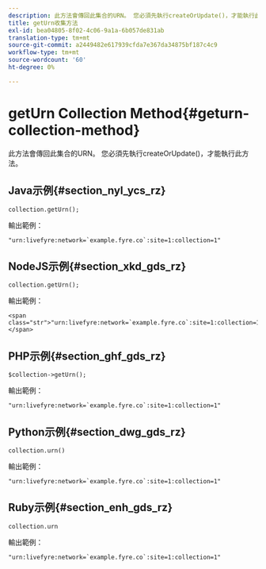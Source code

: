 ```yaml
---
description: 此方法會傳回此集合的URN。 您必須先執行createOrUpdate()，才能執行此方法。
title: getUrn收集方法
exl-id: bea04805-8f02-4c06-9a1a-6b057de831ab
translation-type: tm+mt
source-git-commit: a2449482e617939cfda7e367da34875bf187c4c9
workflow-type: tm+mt
source-wordcount: '60'
ht-degree: 0%

---
```


# getUrn Collection Method{#geturn-collection-method}

此方法會傳回此集合的URN。 您必須先執行createOrUpdate()，才能執行此方法。

## Java示例{#section_nyl_ycs_rz}

```
collection.getUrn(); 
```

輸出範例：

```
"urn:livefyre:network=`example.fyre.co`:site=1:collection=1" 
```

## NodeJS示例{#section_xkd_gds_rz}

```
collection.getUrn(); 
```

輸出範例：

```
<span class="str">"urn:livefyre:network=`example.fyre.co`:site=1:collection=1"</span>
```

## PHP示例{#section_ghf_gds_rz}

```
$collection->getUrn(); 
```

輸出範例：

```
"urn:livefyre:network=`example.fyre.co`:site=1:collection=1" 
```

## Python示例{#section_dwg_gds_rz}

```
collection.urn() 
```

輸出範例：

```
"urn:livefyre:network=`example.fyre.co`:site=1:collection=1" 
```

## Ruby示例{#section_enh_gds_rz}

```
collection.urn
```

輸出範例：

```
"urn:livefyre:network=`example.fyre.co`:site=1:collection=1" 
```
